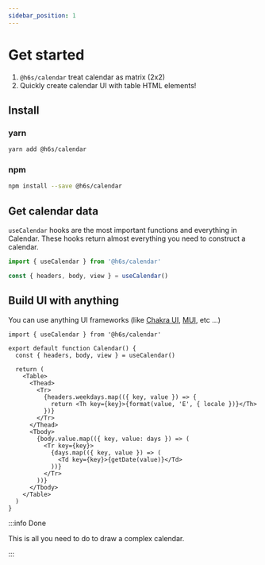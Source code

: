 ```yaml
---
sidebar_position: 1
---
```


# Get started

1. `@h6s/calendar` treat calendar as matrix (2x2)
2. Quickly create calendar UI with table HTML elements!

## Install

### yarn

```sh
yarn add @h6s/calendar
```

### npm

```sh
npm install --save @h6s/calendar
```

## Get calendar data

`useCalendar` hooks are the most important functions and everything in Calendar. These hooks return almost everything you need to construct a calendar.

```ts
import { useCalendar } from '@h6s/calendar'

const { headers, body, view } = useCalendar()
```

## Build UI with anything

You can use anything UI frameworks (like [Chakra UI](https://chakra-ui.com/), [MUI](https://mui.com/), etc ...)

```tsx
import { useCalendar } from '@h6s/calendar'

export default function Calendar() {
  const { headers, body, view } = useCalendar()

  return (
    <Table>
      <Thead>
        <Tr>
          {headers.weekdays.map(({ key, value }) => {
            return <Th key={key}>{format(value, 'E', { locale })}</Th>
          })}
        </Tr>
      </Thead>
      <Tbody>
        {body.value.map(({ key, value: days }) => (
          <Tr key={key}>
            {days.map(({ key, value }) => (
              <Td key={key}>{getDate(value)}</Td>
            ))}
          </Tr>
        ))}
      </Tbody>
    </Table>
  )
}
```

:::info Done

This is all you need to do to draw a complex calendar.

:::
